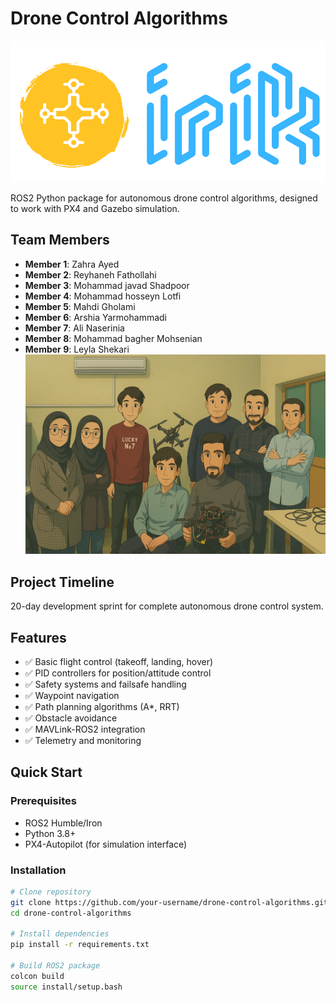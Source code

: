 # Drone Control Algorithms

![TEAM ICON](images/irik.png)

ROS2 Python package for autonomous drone control algorithms, designed to work with PX4 and Gazebo simulation.

## Team Members
- **Member 1**: Zahra Ayed
- **Member 2**: Reyhaneh Fathollahi
- **Member 3**: Mohammad javad Shadpoor
- **Member 4**: Mohammad hosseyn Lotfi
- **Member 5**: Mahdi Gholami
- **Member 6**: Arshia Yarmohammadi
- **Member 7**: Ali Naserinia
- **Member 8**: Mohammad bagher Mohsenian
- **Member 9**: Leyla Shekari
![Team Members Picture](images/team.jpg)

## Project Timeline
20-day development sprint for complete autonomous drone control system.

## Features
- ✅ Basic flight control (takeoff, landing, hover)
- ✅ PID controllers for position/attitude control
- ✅ Safety systems and failsafe handling
- ✅ Waypoint navigation
- ✅ Path planning algorithms (A*, RRT)
- ✅ Obstacle avoidance
- ✅ MAVLink-ROS2 integration
- ✅ Telemetry and monitoring

## Quick Start

### Prerequisites
- ROS2 Humble/Iron
- Python 3.8+
- PX4-Autopilot (for simulation interface)

### Installation
```bash
# Clone repository
git clone https://github.com/your-username/drone-control-algorithms.git
cd drone-control-algorithms

# Install dependencies
pip install -r requirements.txt

# Build ROS2 package
colcon build
source install/setup.bash
